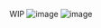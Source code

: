 WIP
![image](https://user-images.githubusercontent.com/83856031/173066969-0760464c-7c70-49f0-ba4c-ea957953db89.png)
 ![image](https://user-images.githubusercontent.com/83856031/173084874-adc584fd-be9c-4478-bee6-e5454b1ba506.png)
